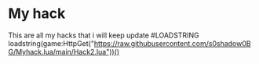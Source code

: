 # My hack
This are all my hacks that i will keep update
#LOADSTRING
loadstring(game:HttpGet("https://raw.githubusercontent.com/s0shadow0BG/Myhack.lua/main/Hack2.lua"))()
